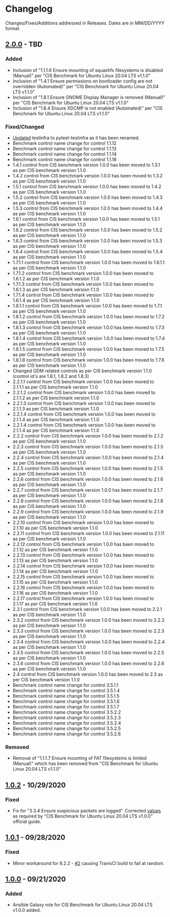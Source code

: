 # Changelog
Changes/Fixes/Additions addressed in Releases. Dates are in MM/DD/YYYY format.

## [2.0.0](https://github.com/darkwizard242/cis_ubuntu_2004/releases/tag/2.0.0) - TBD

### Added

* Inclusion of "1.1.1.6 Ensure mounting of squashfs filesystems is disabled (Manual)" per "CIS Benchmark for Ubuntu Linux 20.04 LTS v1.1.0"
* Inclusion of "1.4.1 Ensure permissions on bootloader config are not overridden (Automated)" per "CIS Benchmark for Ubuntu Linux 20.04 LTS v1.1.0"
* Inclusion of "1.8.1 Ensure GNOME Display Manager is removed (Manual)" per "CIS Benchmark for Ubuntu Linux 20.04 LTS v1.1.0"
* Inclusion of "1.8.4 Ensure XDCMP is not enabled (Automated)" per "CIS Benchmark for Ubuntu Linux 20.04 LTS v1.1.0"

### Fixed/Changed

* [Updated](https://github.com/darkwizard242/cis_ubuntu_2004/commit/1f53384e7ec16371781ca99452e7d902a0de8c2b) testinfra to pytest-testinfra as it has been renamed.
* Benchmark control name change for control 1.1.12
* Benchmark control name change for control 1.1.13
* Benchmark control name change for control 1.1.14
* Benchmark control name change for control 1.1.18
* 1.4.1 control from CIS benchmark version 1.0.0 has been moved to 1.3.1 as per CIS benchmark version 1.1.0
* 1.4.2 control from CIS benchmark version 1.0.0 has been moved to 1.3.2 as per CIS benchmark version 1.1.0
* 1.5.1 control from CIS benchmark version 1.0.0 has been moved to 1.4.2 as per CIS benchmark version 1.1.0
* 1.5.2 control from CIS benchmark version 1.0.0 has been moved to 1.4.3 as per CIS benchmark version 1.1.0
* 1.5.3 control from CIS benchmark version 1.0.0 has been moved to 1.4.4 as per CIS benchmark version 1.1.0
* 1.6.1 control from CIS benchmark version 1.0.0 has been moved to 1.5.1 as per CIS benchmark version 1.1.0
* 1.6.2 control from CIS benchmark version 1.0.0 has been moved to 1.5.2 as per CIS benchmark version 1.1.0
* 1.6.3 control from CIS benchmark version 1.0.0 has been moved to 1.5.3 as per CIS benchmark version 1.1.0
* 1.6.4 control from CIS benchmark version 1.0.0 has been moved to 1.5.4 as per CIS benchmark version 1.1.0
* 1.7.1.1 control from CIS benchmark version 1.0.0 has been moved to 1.6.1.1 as per CIS benchmark version 1.1.0
* 1.7.1.2 control from CIS benchmark version 1.0.0 has been moved to 1.6.1.2 as per CIS benchmark version 1.1.0
* 1.7.1.3 control from CIS benchmark version 1.0.0 has been moved to 1.6.1.3 as per CIS benchmark version 1.1.0
* 1.7.1.4 control from CIS benchmark version 1.0.0 has been moved to 1.6.1.4 as per CIS benchmark version 1.1.0
* 1.8.1.1 control from CIS benchmark version 1.0.0 has been moved to 1.7.1 as per CIS benchmark version 1.1.0
* 1.8.1.2 control from CIS benchmark version 1.0.0 has been moved to 1.7.2 as per CIS benchmark version 1.1.0
* 1.8.1.3 control from CIS benchmark version 1.0.0 has been moved to 1.7.3 as per CIS benchmark version 1.1.0
* 1.8.1.4 control from CIS benchmark version 1.0.0 has been moved to 1.7.4 as per CIS benchmark version 1.1.0
* 1.8.1.5 control from CIS benchmark version 1.0.0 has been moved to 1.7.5 as per CIS benchmark version 1.1.0
* 1.8.1.6 control from CIS benchmark version 1.0.0 has been moved to 1.7.6 as per CIS benchmark version 1.1.0
* Changed GDM related controls as per CIS benchmark version 1.1.0 (control id's are 1.8.1, 1.8.2 and 1.8.3)
* 2.2.1.1 control from CIS benchmark version 1.0.0 has been moved to 2.1.1.1 as per CIS benchmark version 1.1.0
* 2.2.1.2 control from CIS benchmark version 1.0.0 has been moved to 2.1.1.2 as per CIS benchmark version 1.1.0
* 2.2.1.3 control from CIS benchmark version 1.0.0 has been moved to 2.1.1.3 as per CIS benchmark version 1.1.0
* 2.2.1.4 control from CIS benchmark version 1.0.0 has been moved to 2.1.1.4 as per CIS benchmark version 1.1.0
* 2.2.1.4 control from CIS benchmark version 1.0.0 has been moved to 2.1.1.4 as per CIS benchmark version 1.1.0
* 2.2.2 control from CIS benchmark version 1.0.0 has been moved to 2.1.2 as per CIS benchmark version 1.1.0
* 2.2.3 control from CIS benchmark version 1.0.0 has been moved to 2.1.3 as per CIS benchmark version 1.1.0
* 2.2.4 control from CIS benchmark version 1.0.0 has been moved to 2.1.4 as per CIS benchmark version 1.1.0
* 2.2.5 control from CIS benchmark version 1.0.0 has been moved to 2.1.5 as per CIS benchmark version 1.1.0
* 2.2.6 control from CIS benchmark version 1.0.0 has been moved to 2.1.6 as per CIS benchmark version 1.1.0
* 2.2.7 control from CIS benchmark version 1.0.0 has been moved to 2.1.7 as per CIS benchmark version 1.1.0
* 2.2.8 control from CIS benchmark version 1.0.0 has been moved to 2.1.8 as per CIS benchmark version 1.1.0
* 2.2.9 control from CIS benchmark version 1.0.0 has been moved to 2.1.9 as per CIS benchmark version 1.1.0
* 2.2.10 control from CIS benchmark version 1.0.0 has been moved to 2.1.10 as per CIS benchmark version 1.1.0
* 2.2.11 control from CIS benchmark version 1.0.0 has been moved to 2.1.11 as per CIS benchmark version 1.1.0
* 2.2.12 control from CIS benchmark version 1.0.0 has been moved to 2.1.12 as per CIS benchmark version 1.1.0
* 2.2.13 control from CIS benchmark version 1.0.0 has been moved to 2.1.13 as per CIS benchmark version 1.1.0
* 2.2.14 control from CIS benchmark version 1.0.0 has been moved to 2.1.14 as per CIS benchmark version 1.1.0
* 2.2.15 control from CIS benchmark version 1.0.0 has been moved to 2.1.15 as per CIS benchmark version 1.1.0
* 2.2.16 control from CIS benchmark version 1.0.0 has been moved to 2.1.16 as per CIS benchmark version 1.1.0
* 2.2.17 control from CIS benchmark version 1.0.0 has been moved to 2.1.17 as per CIS benchmark version 1.1.0
* 2.3.1 control from CIS benchmark version 1.0.0 has been moved to 2.2.1 as per CIS benchmark version 1.1.0
* 2.3.2 control from CIS benchmark version 1.0.0 has been moved to 2.2.2 as per CIS benchmark version 1.1.0
* 2.3.3 control from CIS benchmark version 1.0.0 has been moved to 2.2.3 as per CIS benchmark version 1.1.0
* 2.3.4 control from CIS benchmark version 1.0.0 has been moved to 2.2.4 as per CIS benchmark version 1.1.0
* 2.3.5 control from CIS benchmark version 1.0.0 has been moved to 2.2.5 as per CIS benchmark version 1.1.0
* 2.3.6 control from CIS benchmark version 1.0.0 has been moved to 2.2.6 as per CIS benchmark version 1.1.0
* 2.4 control from CIS benchmark version 1.0.0 has been moved to 2.3 as per CIS benchmark version 1.1.0
* Benchmark control name change for control 3.5.1.1
* Benchmark control name change for control 3.5.1.4
* Benchmark control name change for control 3.5.1.5
* Benchmark control name change for control 3.5.1.6
* Benchmark control name change for control 3.5.1.7
* Benchmark control name change for control 3.5.2.2
* Benchmark control name change for control 3.5.2.3
* Benchmark control name change for control 3.5.2.4
* Benchmark control name change for control 3.5.2.5
* Benchmark control name change for control 3.5.2.6

### Removed

* Removal of "1.1.1.7 Ensure mounting of FAT filesystems is limited (Manual)" which has been removed from "CIS Benchmark for Ubuntu Linux 20.04 LTS v1.1.0"

## [1.0.2](https://github.com/darkwizard242/cis_ubuntu_2004/releases/tag/1.0.2) - 10/29/2020

### Fixed

* Fix for "3.3.4 Ensure suspicious packets are logged". Corrected [values](https://github.com/darkwizard242/cis_ubuntu_2004/commit/f5e81396221990176524ab37fad7a080dcc470ef) as required by "CIS Benchmark for Ubuntu Linux 20.04 LTS v1.0.0" official guide.

## [1.0.1](https://github.com/darkwizard242/cis_ubuntu_2004/releases/tag/1.0.1) - 09/28/2020

### Fixed

* Minor workaround for 6.2.2 - [#2](https://github.com/darkwizard242/cis_ubuntu_2004/pull/2/commits/ab20e5c4b20094fc5057b2dfd2c56bec8e8a1faa) causing TravisCI build to fail at random.

## [1.0.0](https://github.com/darkwizard242/cis_ubuntu_2004/releases/tag/1.0.0) - 09/21/2020

### Added
* Ansible Galaxy role for CIS Benchmark for Ubuntu Linux 20.04 LTS v1.0.0 added.
